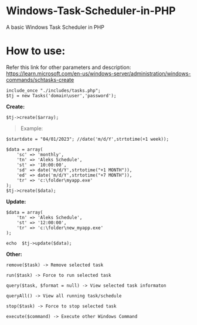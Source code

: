 # Windows-Task-Scheduler-in-PHP
A basic Windows Task Scheduler in PHP

# How to use:
Refer this link for other parameters and description: https://learn.microsoft.com/en-us/windows-server/administration/windows-commands/schtasks-create
```
include_once "./includes/tasks.php";
$tj = new Tasks('domain\user','password');
```
  
  **Create:**   
  
	$tj->create($array);
	
> Example:

	$startdate = "04/01/2023"; //date('m/d/Y',strtotime(+1 week));
	
	$data = array(
		'sc' => 'monthly',
		'tn' => 'Aleks Schedule',
		'st' => '10:00:00',
		'sd' => date('m/d/Y',strtotime("+1 MONTH")),					
		'ed' => date('m/d/Y',strtotime("+7 MONTH")),					
		'tr' => 'c:\folder\myapp.exe'
	);
	$tj->create($data);

  **Update:**
  
  	$data = array(		
		'tn' => 'Aleks Schedule',
		'st' => '12:00:00',
		'tr' => 'c:\folder\new_myapp.exe'
	);
	
	echo  $tj->update($data);
	
	
 **Other:**
	
	remove($task) -> Remove selected task
	
	run($task) -> Force to run selected task
	
	query($task, $format = null) -> View selected task informaton
	
	queryAll() -> View all running task/schedule
	
	stop($task) -> Force to stop selected task
	
	execute($command) -> Execute other Windows Command
	
	

